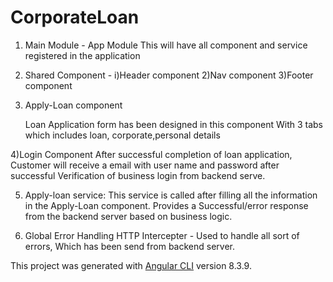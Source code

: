 # CorporateLoan

1) Main Module - App Module
  This will have all component and service registered in the application

2) Shared Component -
      i)Header component
      2)Nav component
      3)Footer component

3) Apply-Loan component

   Loan Application form has been designed in this component
   With 3 tabs which includes loan, corporate,personal details

4)Login Component
  After successful completion of loan application,
  Customer will receive a email with user name and password after successful
   Verification of business login from backend serve.

5) Apply-loan service:
  This service is called after filling all the information in the Apply-Loan component.
  Provides a Successful/error response from the backend server based on business logic.

6) Global Error Handling
  HTTP Intercepter - Used to handle all sort of errors,
  Which has been send from backend server.



This project was generated with [Angular CLI](https://github.com/angular/angular-cli) version 8.3.9.

